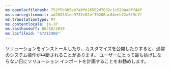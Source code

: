 ```yaml
---
ms.openlocfilehash: 752f5b3b5ab7a0fe26502d7032c1c520aa8ff44f
ms.sourcegitcommit: ad203331ee9737e82ef70206ac04eeb72a5f9c7f
ms.translationtype: MT
ms.contentlocale: ja-JP
ms.lasthandoff: 06/18/2019
ms.locfileid: "67211906"
---
```

ソリューションをインストールしたり、カスタマイズを公開したりすると、通常のシステム操作が中断されることがあります。 ユーザーにとって最も妨げにならない日にソリューション インポートを計画することをお勧めします。